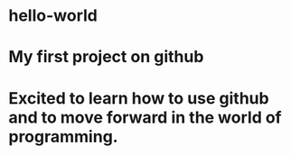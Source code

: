 # hello-world
# My first project on github
# Excited to learn how to use github and to move forward in the world of programming.
